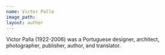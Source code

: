 ```yaml
---
name: Victor Palla
image_path:
layout: author
---
```

Victor Palla (1922-2006) was a Portuguese designer, architect, photographer, publisher, author, and translator.